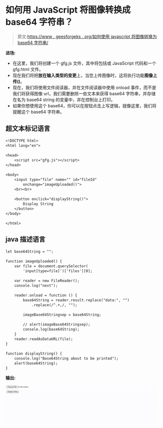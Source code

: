 # 如何用 JavaScript 将图像转换成 base64 字符串？

> 原文:[https://www . geesforgeks . org/如何使用 javascript 将图像转换为 base64 字符串/](https://www.geeksforgeeks.org/how-to-convert-image-into-base64-string-using-javascript/)

**进场:**

*   在这里，我们将创建一个 gfg.js 文件，其中将包括或 JavaScript 代码和一个 gfg.html 文件。
*   现在我们将把**放在输入类型的变更**上，当您上传图像时，这将执行功能**图像上传()**。
*   现在，我们将使用文件阅读器，并在文件阅读器中使用 onload 事件，而不是我们将获得图像 url，我们需要删除一些文本来获得 base64 字符串，并存储在名为 base64 string 的变量中，并在控制台上打印。
*   如果你想使用这个 base64，你可以在按钮点击上写逻辑，就像这里，我们将提醒这个 base64 字符串。

## 超文本标记语言

```
<!DOCTYPE html>
<html lang="en">

<head>
    <script src="gfg.js"></script>
</head>

<body>
    <input type="file" name="" id="fileId" 
        onchange="imageUploaded()">
    <br><br>

    <button onclick="displayString()">
        Display String
    </button>
</body>

</html>
```

## java 描述语言

```
let base64String = "";

function imageUploaded() {
    var file = document.querySelector(
        'input[type=file]')['files'][0];

    var reader = new FileReader();
    console.log("next");

    reader.onload = function () {
        base64String = reader.result.replace("data:", "")
            .replace(/^.+,/, "");

        imageBase64Stringsep = base64String;

        // alert(imageBase64Stringsep);
        console.log(base64String);
    }
    reader.readAsDataURL(file);
}

function displayString() {
    console.log("Base64String about to be printed");
    alert(base64String);
}
```

**输出:**

![](img/864343cb8d79b7e1e363aff45fe629eb.png)